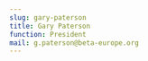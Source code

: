 ```yaml
---
slug: gary-paterson
title: Gary Paterson
function: President
mail: g.paterson@beta-europe.org
---
```

